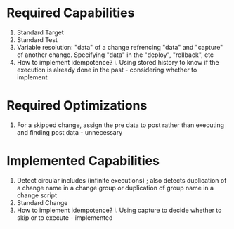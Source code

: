 # Required Capabilities
1. Standard Target
2. Standard Test
3. Variable resolution: "data" of a change refrencing "data" and "capture" of another change. Specifying "data" in the "deploy", "rollback", etc
4. How to implement idempotence?
  i. Using stored history to know if the execution is already done in the past - considering whether to implement

# Required Optimizations
1. For a skipped change, assign the pre data to post rather than executing and finding post data - unnecessary

# Implemented Capabilities
1. Detect circular includes (infinite executions) ; also detects duplication of a change name in a change group or duplication of group name in a change script
2. Standard Change
3. How to implement idempotence?
  i. Using capture to decide whether to skip or to execute - implemented
